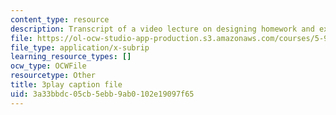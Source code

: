```yaml
---
content_type: resource
description: Transcript of a video lecture on designing homework and exam problems.
file: https://ol-ocw-studio-app-production.s3.amazonaws.com/courses/5-95j-teaching-college-level-science-and-engineering-spring-2009/3a33bbdc05cb5ebb9ab0102e19097f65_8YQf4xOEhag.vtt
file_type: application/x-subrip
learning_resource_types: []
ocw_type: OCWFile
resourcetype: Other
title: 3play caption file
uid: 3a33bbdc-05cb-5ebb-9ab0-102e19097f65
---
```

